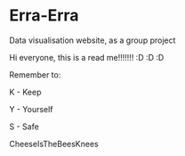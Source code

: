 # Erra-Erra
Data visualisation website, as a group project

Hi everyone, this is a read me!!!!!!! :D :D :D


Remember to:

K - Keep

Y - Yourself

S - Safe



CheeseIsTheBeesKnees
